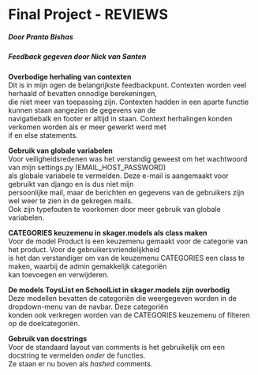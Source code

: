 # Final Project - REVIEWS

##### Door Pranto Bishas  
##### Feedback gegeven door Nick van Santen  

__Overbodige herhaling van contexten__  
Dit is in mijn ogen de belangrijkste feedbackpunt. Contexten worden veel herhaald of bevatten onnodige berekeningen,  
die niet meer van toepassing zijn. Contexten hadden in een aparte functie kunnen staan aangezien de gegevens van de  
navigatiebalk en footer er altijd in staan. Context herhalingen konden verkomen worden als er meer gewerkt werd met  
if en else statements.

__Gebruik van globale variabelen__  
Voor veiligheidsredenen was het verstandig geweest om het wachtwoord van mijn settings.py (EMAIL_HOST_PASSWORD)  
als globale variabele te vermelden. Deze e-mail is aangemaakt voor gebruikt van django en is dus niet mijn  
persoonlijke mail, maar de berichten en gegevens van de gebruikers zijn wel weer te zien in de gekregen mails.  
Ook zijn typefouten te voorkomen door meer gebruik van globale variabelen.

__CATEGORIES keuzemenu in skager.models als class maken__  
Voor de model Product is een keuzemenu gemaakt voor de categorie van het product. Voor de gebruikersvriendelijkheid  
is het dan verstandiger om van de keuzemenu CATEGORIES een class te maken, waarbij de admin gemakkelijk categoriën  
kan toevoegen en verwijderen.  

__De models ToysList en SchoolList in skager.models zijn overbodig__  
Deze modellen bevatten de categoriën die weergegeven worden in de dropdown-menu van de navbar. Deze categoriën  
konden ook verkregen worden van de CATEGORIES keuzemenu of filteren op de doelcategoriën.

__Gebruik van docstrings__  
Voor de standaard layout van comments is het gebruikelijk om een docstring te vermelden *onder* de functies.  
Ze staan er nu boven als *hashed* comments.



